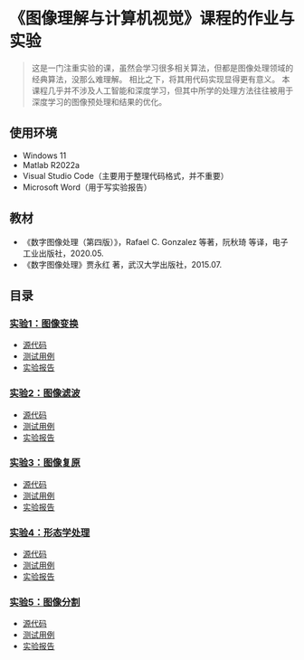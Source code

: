 # 《图像理解与计算机视觉》课程的作业与实验
> 这是一门注重实验的课，虽然会学习很多相关算法，但都是图像处理领域的经典算法，没那么难理解。
> 相比之下，将其用代码实现显得更有意义。
> 本课程几乎并不涉及人工智能和深度学习，但其中所学的处理方法往往被用于深度学习的图像预处理和结果的优化。
## 使用环境
* Windows 11
* Matlab R2022a
* Visual Studio Code（主要用于整理代码格式，并不重要）
* Microsoft Word（用于写实验报告）
## 教材
* 《数字图像处理（第四版）》，Rafael C. Gonzalez 等著，阮秋琦 等译，电子工业出版社，2020.05.
* 《数字图像处理》贾永红 著，武汉大学出版社，2015.07.
## 目录
### [实验1：图像变换](./实验1/)
* [源代码](./实验1/Code/Exp1.m)
* [测试用例](./实验1/Code)
* [实验报告](./实验1/Report.pdf)
### [实验2：图像滤波](./实验2/)
* [源代码](./实验2/Code/Exp2.m)
* [测试用例](./实验2/Code)
* [实验报告](./实验2/Report.pdf)
### [实验3：图像复原](./实验3/)
* [源代码](./实验3/Code/Exp3.m)
* [测试用例](./实验3/Code)
* [实验报告](./实验3/Report.pdf)
### [实验4：形态学处理](./实验4/)
* [源代码](./实验4/Code/Exp4.m)
* [测试用例](./实验4/Code)
* [实验报告](./实验4/Report.pdf)
### [实验5：图像分割](./实验5/)
* [源代码](./实验5/Code/Exp5.m)
* [测试用例](./实验5/Code)
* [实验报告](./实验5/Report.pdf)
